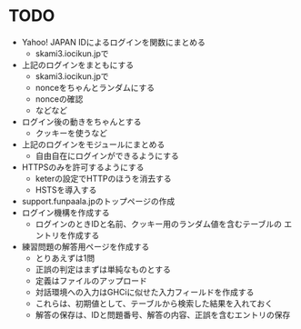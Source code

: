 TODO
====

* Yahoo! JAPAN IDによるログインを関数にまとめる
	+ skami3.iocikun.jpで
* 上記のログインをまともにする
	+ skami3.iocikun.jpで
	+ nonceをちゃんとランダムにする
	+ nonceの確認
	+ などなど
* ログイン後の動きをちゃんとする
	+ クッキーを使うなど
* 上記のログインをモジュールにまとめる
	+ 自由自在にログインができるようにする
* HTTPSのみを許可するようにする
	+ keterの設定でHTTPのほうを消去する
	+ HSTSを導入する
* support.funpaala.jpのトップページの作成
* ログイン機構を作成する
	+ ログインのときIDと名前、クッキー用のランダム値を含むテーブルの
		エントリを作成する
* 練習問題の解答用ページを作成する
	+ とりあえずは1問
	+ 正誤の判定はまずは単純なものとする
	+ 定義はファイルのアップロード
	+ 対話環境への入力はGHCiに似せた入力フィールドを作成する
	+ これらは、初期値として、テーブルから検索した結果を入れておく
	+ 解答の保存は、IDと問題番号、解答の内容、正誤を含むエントリの保存
